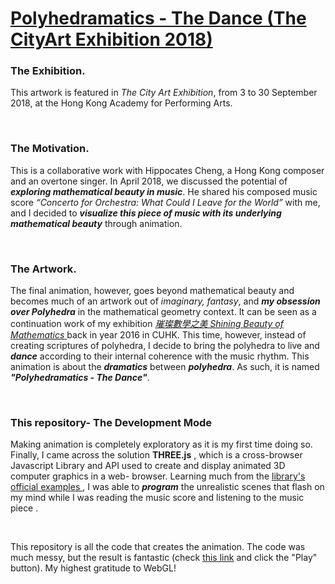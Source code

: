 # <a href="https://kiking0501.github.io/polyhedramatics-dance-2018/" target="_blank"> Polyhedramatics - The Dance (The CityArt Exhibition 2018)</a>

### The Exhibition.

This artwork is featured in *The City Art Exhibition*, from 3 to 30 September 2018, at the Hong Kong Academy for Performing Arts.  

<br>

### The Motivation.

This is a collaborative work with Hippocates Cheng, a Hong Kong composer and an overtone singer. In April 2018, we discussed the potential of ***exploring mathematical beauty in music***. He shared his composed music score *“Concerto for Orchestra: What Could I Leave for the World”* with me, and I decided to ***visualize this piece of music with its underlying mathematical beauty***  through animation. 

<br>

### The Artwork.

The final animation, however, goes beyond mathematical beauty and becomes much of an artwork out of *imaginary, fantasy*, and ***my obsession over Polyhedra*** in the mathematical geometry context. It can be seen as a continuation work of my exhibition <a href="https://www.facebook.com/pg/ShiningBeautyofMaths" target="_blank">*璀璨數學之美 Shining Beauty of Mathematics* </a> back in year 2016 in CUHK. This time, however, instead of creating scriptures of polyhedra, I decide to bring the polyhedra to live and ***dance*** according to their internal coherence with the music rhythm.  This animation is about the ***dramatics*** between ***polyhedra***. As such, it is named ***"Polyhedramatics - The Dance"***.

<br>

### This repository- The Development Mode

Making animation is completely exploratory as it is my first time doing so. Finally, I came across the solution **THREE.js** , which is a cross-browser Javascript Library and API used to create and display animated 3D computer graphics in a web- browser. Learning much from the <a href="https://threejs.org/examples" target="_blank"> library's official examples </a>, I was able to ***program*** the unrealistic scenes that flash on my mind while I was reading the music score and listening to the music piece . 

<br>

This repository is all the code that creates the animation. The code was much messy, but the result is fantastic (check <a href="https://kiking0501.github.io/polyhedramatics-dance-2018/" target="_blank">this link</a> and click the "Play" button). My highest gratitude to WebGL!


